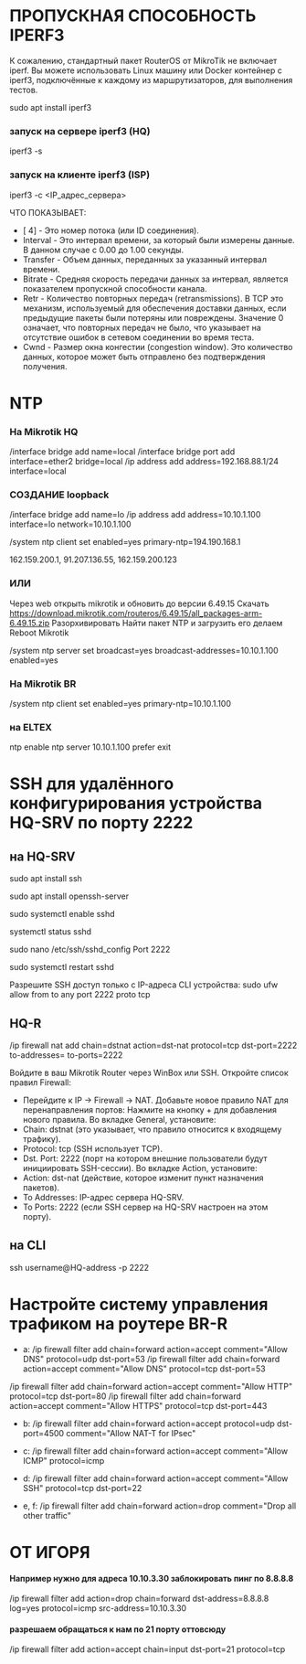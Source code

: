 # ПРОПУСКНАЯ СПОСОБНОСТЬ IPERF3

К сожалению, стандартный пакет RouterOS от MikroTik не включает iperf. Вы можете использовать Linux машину или Docker контейнер с iperf3, подключённые к каждому из маршрутизаторов, для выполнения тестов.

sudo apt install iperf3

### запуск на сервере iperf3 (HQ)

iperf3 -s

### запуск на клиенте iperf3 (ISP)

iperf3 -c <IP_адрес_сервера>

ЧТО ПОКАЗЫВАЕТ:
- [ 4] - Это номер потока (или ID соединения). 
- Interval - Это интервал времени, за который были измерены данные. В данном случае с 0.00 до 1.00 секунды.
- Transfer - Объем данных, переданных за указанный интервал времени.
- Bitrate - Средняя скорость передачи данных за интервал, является показателем пропускной способности канала.
- Retr - Количество повторных передач (retransmissions). В TCP это механизм, используемый для обеспечения доставки данных, если предыдущие пакеты были потеряны или повреждены. Значение 0 означает, что повторных передач не было, что указывает на отсутствие ошибок в сетевом соединении во время теста.
- Cwnd - Размер окна конгестии (congestion window). Это количество данных, которое может быть отправлено без подтверждения получения. 

# NTP

### На Mikrotik HQ 

/interface bridge add name=local
/interface bridge port add interface=ether2 bridge=local
/ip address add address=192.168.88.1/24 interface=local

### СОЗДАНИЕ loopback
/interface bridge add name=lo
/ip address add address=10.10.1.100 interface=lo network=10.10.1.100

/system ntp client set enabled=yes primary-ntp=194.190.168.1

162.159.200.1, 91.207.136.55, 162.159.200.123

### ИЛИ

Через web открыть mikrotik и обновить до версии 6.49.15
Скачать https://download.mikrotik.com/routeros/6.49.15/all_packages-arm-6.49.15.zip
Разорхивировать
Найти пакет NTP и загрузить его
делаем Reboot Mikrotik

/system ntp server set broadcast=yes broadcast-addresses=10.10.1.100 enabled=yes

### На Mikrotik BR 
/system ntp client set enabled=yes primary-ntp=10.10.1.100

### на ELTEX
ntp enable
ntp server 10.10.1.100
  prefer
exit

# SSH для удалённого конфигурирования устройства HQ-SRV по порту 2222

## на HQ-SRV

sudo apt install ssh

sudo apt install openssh-server

sudo systemctl enable sshd

systemctl status sshd

sudo nano /etc/ssh/sshd_config
Port 2222

sudo systemctl restart sshd

Разрешите SSH доступ только с IP-адреса CLI устройства:
sudo ufw allow from <CLI-IP-ADDRESS> to any port 2222 proto tcp

## HQ-R

/ip firewall nat add chain=dstnat action=dst-nat protocol=tcp dst-port=2222 to-addresses=<HQ-SRV-IP> to-ports=2222


Войдите в ваш Mikrotik Router через WinBox или SSH.
Откройте список правил Firewall:
- Перейдите к IP -> Firewall -> NAT.
Добавьте новое правило NAT для перенаправления портов:
Нажмите на кнопку + для добавления нового правила.
Во вкладке General, установите:
- Chain: dstnat (это указывает, что правило относится к входящему трафику).
- Protocol: tcp (SSH использует TCP).
- Dst. Port: 2222 (порт на котором внешние пользователи будут инициировать SSH-сессии).
Во вкладке Action, установите:
- Action: dst-nat (действие, которое изменит пункт назначения пакетов).
- To Addresses: IP-адрес сервера HQ-SRV.
- To Ports: 2222 (если SSH сервер на HQ-SRV настроен на этом порту).

## на CLI

ssh username@HQ-address -p 2222 


# Настройте систему управления трафиком на роутере BR-R

- a:
/ip firewall filter add chain=forward action=accept comment="Allow DNS" protocol=udp dst-port=53
/ip firewall filter add chain=forward action=accept comment="Allow DNS" protocol=tcp dst-port=53

/ip firewall filter add chain=forward action=accept comment="Allow HTTP" protocol=tcp dst-port=80
/ip firewall filter add chain=forward action=accept comment="Allow HTTPS" protocol=tcp dst-port=443

- b:
/ip firewall filter add chain=forward action=accept protocol=udp dst-port=4500 comment="Allow NAT-T for IPsec"

- c:
/ip firewall filter add chain=forward action=accept comment="Allow ICMP" protocol=icmp

- d:
/ip firewall filter add chain=forward action=accept comment="Allow SSH" protocol=tcp dst-port=22

- e, f: 
/ip firewall filter add chain=forward action=drop comment="Drop all other traffic"

# ОТ ИГОРЯ

#### Например нужно для адреса 10.10.3.30 заблокировать пинг по 8.8.8.8
/ip firewall filter add action=drop chain=forward dst-address=8.8.8.8 log=yes protocol=icmp src-address=10.10.3.30
#### разрешаем обращаться к нам по 21 порту оттовсюду
/ip firewall filter add action=accept chain=input dst-port=21 protocol=tcp

